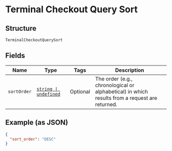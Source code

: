 <!-- Optimized: 2025-10-06 -->
<!-- RPM: 1.6.2.1.1.6.2.1_terminal-checkout-query-sort_20251006 -->
<!-- Session: E2E RPM DNA Application -->
<!-- AOM: RND (Reggie & Dro) -->
<!-- COI: TECHNOLOGY -->
<!-- RPM: HIGH -->
<!-- ACTION: BUILD -->

# Terminal Checkout Query Sort

## Structure

`TerminalCheckoutQuerySort`

## Fields

| Name | Type | Tags | Description |
|  --- | --- | --- | --- |
| `sortOrder` | [`string \| undefined`](../../doc/models/sort-order.md) | Optional | The order (e.g., chronological or alphabetical) in which results from a request are returned. |

## Example (as JSON)

```json
{
  "sort_order": "DESC"
}
```
